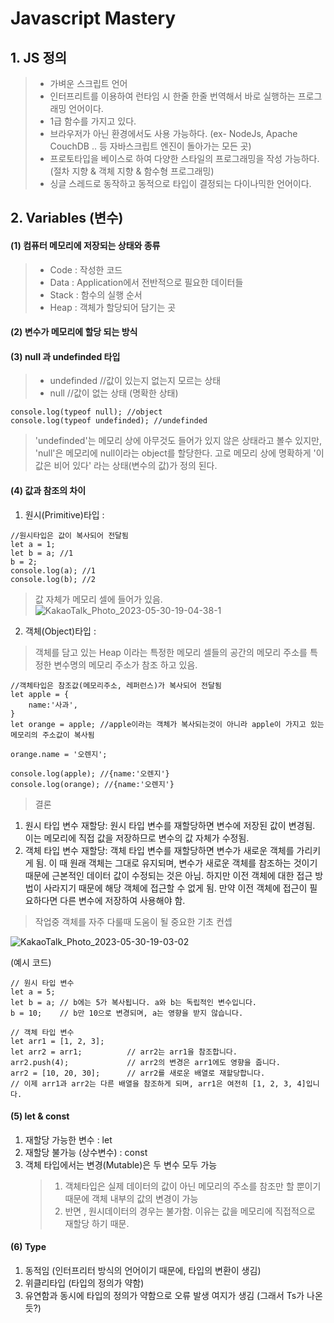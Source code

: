 # Javascript Mastery

## 1. JS 정의

> -   가벼운 스크립트 언어
> -   인터프리트를 이용하여 런타임 시 한줄 한줄 번역해서 바로 실행하는 프로그래밍 언어이다.
> -   1급 함수를 가지고 있다.
> -   브라우저가 아닌 환경에서도 사용 가능하다. (ex- NodeJs, Apache CouchDB .. 등 자바스크립트 엔진이 돌아가는 모든 곳)
> -   프로토타입을 베이스로 하여 다양한 스타일의 프로그래밍을 작성 가능하다. (절차 지향 & 객체 지향 & 함수형 프로그래밍)
> -   싱글 스레드로 동작하고 동적으로 타입이 결정되는 다이나믹한 언어이다.



## 2. Variables (변수)

#### (1) 컴퓨터 메모리에 저장되는 상태와 종류

> -   Code : 작성한 코드
> -   Data : Application에서 전반적으로 필요한 데이터들
> -   Stack : 함수의 실행 순서
> -   Heap : 객체가 할당되어 담기는 곳

#### (2) 변수가 메모리에 할당 되는 방식

#### (3) null 과 undefinded 타입

> -   undefinded //값이 있는지 없는지 모르는 상태
> -   null //값이 없는 상태 (명확한 상태)

```
console.log(typeof null); //object
console.log(typeof undefinded); //undefinded
```

> 'undefinded'는 메모리 상에 아무것도 들어가 있지 않은 상태라고 볼수 있지만, 'null'은 메모리에 null이라는 object를 할당한다. 고로 메모리 상에 명확하게 '이 값은 비어 있다' 라는 상태(변수의 값)가 정의 된다.

#### (4) 값과 참조의 차이

1. 원시(Primitive)타입 :

```
//원시타입은 값이 복사되어 전달됨
let a = 1;
let b = a; //1
b = 2;
console.log(a); //1
console.log(b); //2
```

> 값 자체가 메모리 셀에 들어가 있음.
![KakaoTalk_Photo_2023-05-30-19-04-38-1](https://github.com/anttto/Js_Mastery/assets/57241573/e3f1c28f-e169-4a56-a533-f75158b50ea4)


2. 객체(Object)타입 :

> 객체를 담고 있는 Heap 이라는 특정한 메모리 셀들의 공간의 메모리 주소를 특정한 변수명의 메모리 주소가 참조 하고 있음.

```
//객체타입은 참조값(메모리주소, 레퍼런스)가 복사되어 전달됨
let apple = {
    name:'사과',
}
let orange = apple; //apple이라는 객체가 복사되는것이 아니라 apple이 가지고 있는 메모리의 주소값이 복사됨

orange.name = '오렌지';

console.log(apple); //{name:'오렌지'}
console.log(orange); //{name:'오렌지'}
```

> 결론
1. 원시 타입 변수 재할당: 원시 타입 변수를 재할당하면 변수에 저장된 값이 변경됨. 이는 메모리에 직접 값을 저장하므로 변수의 값 자체가 수정됨.
2. 객체 타입 변수 재할당: 객체 타입 변수를 재할당하면 변수가 새로운 객체를 가리키게 됨. 이 때 원래 객체는 그대로 유지되며, 변수가 새로운 객체를 참조하는 것이기 때문에 근본적인 데이터 값이 수정되는 것은 아님. 하지만 이전 객체에 대한 접근 방법이 사라지기 때문에 해당 객체에 접근할 수 없게 됨. 만약 이전 객체에 접근이 필요하다면 다른 변수에 저장하여 사용해야 함.
> 작업중 객체를 자주 다룰때 도움이 될 중요한 기초 컨셉

![KakaoTalk_Photo_2023-05-30-19-03-02](https://github.com/anttto/Js_Mastery/assets/57241573/a4a4eaed-dfb1-4874-9afb-79b8ec63c747)

(예시 코드)
```
// 원시 타입 변수
let a = 5;
let b = a; // b에는 5가 복사됩니다. a와 b는 독립적인 변수입니다.
b = 10;    // b만 10으로 변경되며, a는 영향을 받지 않습니다.

// 객체 타입 변수
let arr1 = [1, 2, 3];
let arr2 = arr1;          // arr2는 arr1을 참조합니다.
arr2.push(4);             // arr2의 변경은 arr1에도 영향을 줍니다.
arr2 = [10, 20, 30];      // arr2를 새로운 배열로 재할당합니다.
// 이제 arr1과 arr2는 다른 배열을 참조하게 되며, arr1은 여전히 [1, 2, 3, 4]입니다.
```



#### (5) let & const

1. 재할당 가능한 변수 : let
2. 재할당 불가능 (상수변수) : const
3. 객체 타입에서는 변경(Mutable)은 두 변수 모두 가능
    > 1. 객체타입은 실제 데이터의 값이 아닌 메모리의 주소를 참조만 할 뿐이기 때문에 객체 내부의 값의 변경이 가능
    > 2. 반면 , 원시데이터의 경우는 불가함. 이유는 값을 메모리에 직접적으로 재할당 하기 때문.

#### (6) Type

1. 동적임 (인터프리터 방식의 언어이기 때문에, 타입의 변환이 생김)
2. 위클리타입 (타입의 정의가 약함)
3. 유연함과 동시에 타입의 정의가 약함으로 오류 발생 여지가 생김
   (그래서 Ts가 나온듯?)
